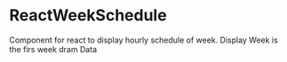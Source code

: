 # ReactWeekSchedule
Component for react to display hourly schedule of week. Display Week is the firs week dram Data
